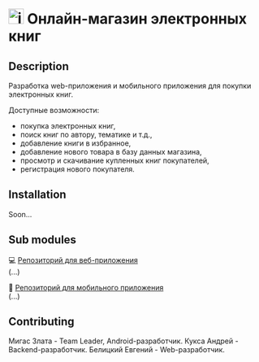 # <img src="https://cdn-icons-png.flaticon.com/512/3839/3839819.png" alt="icon" width="30"/> Онлайн-магазин электронных книг

## Description 
Разработка web-приложения и мобильного приложения для покупки электронных книг.

Доступные возможности:
* покупка электронных книг,
* поиск книг по автору, тематике и т.д., 
* добавление книги в избранное, 
* добавление нового товара в базу данных магазина, 
* просмотр и скачивание купленных книг покупателей, 
* регистрация нового покупателя.

## Installation
Soon...

## Sub modules
:computer: [Репозиторий для веб-приложения](https://github.com/fpmi-hci/proekt12a-web-automati)  
(...)

:iphone: [Репозиторий для мобильного приложения](https://github.com/fpmi-hci/proekt12a-mobile-automati)  
(...)


## Contributing
Мигас Злата - Team Leader, Android-разработчик. 
Кукса Андрей - Backend-разработчик.
Белицкий Евгений - Web-разработчик.
